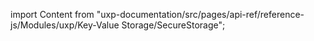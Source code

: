 
import Content from "uxp-documentation/src/pages/api-ref/reference-js/Modules/uxp/Key-Value Storage/SecureStorage";

<Content query="product=xd"/>
